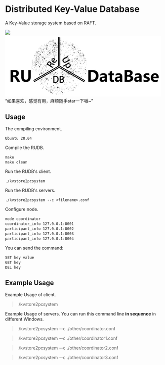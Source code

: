  Distributed Key-Value Database
=== 
A Key-Value storage system based on RAFT.

<img src="https://img.shields.io/badge/Release-Ver2.0.0-blue.svg" />
<div align=center><img src="https://github.com/RemHero/RemHero/blob/main/png/RUDB-logo.png"  alt="ReUp"/><br/></div>
“如果喜欢，感觉有用，麻烦随手star一下嗷~”

Usage
---
The compiling environment.
```shell
Ubuntu 20.04
```

Compile the RUDB.
``` shell
make
make clean
```

Run the RUDB's client.
``` shell
./kvstore2pcsystem
```

Run the RUDB's servers.
```shell
./kvstore2pcsystem --c <filename>.conf
```

Configure node.
``` shell
mode coordinator
coordinator_info 127.0.0.1:8001
participant_info 127.0.0.1:8002
participant_info 127.0.0.1:8003
participant_info 127.0.0.1:8004
```

You can send the command:
```
SET key value
GET key
DEL key
```

Example Usage
---
Example Usage of client.
> ./kvstore2pcsystem

Example Usage of servers.
You can run this command line **in sequence** in different Windows.
> ./kvstore2pcsystem --c ./other/coordinator.conf

> ./kvstore2pcsystem --c ./other/coordinator1.conf

> ./kvstore2pcsystem --c ./other/coordinator2.conf

> ./kvstore2pcsystem --c ./other/coordinator3.conf
